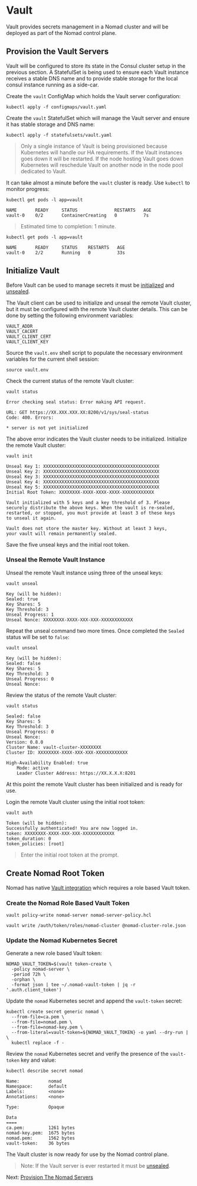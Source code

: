# Vault

Vault provides secrets management in a Nomad cluster and will be deployed as part of the Nomad control plane.

## Provision the Vault Servers

Vault will be configured to store its state in the Consul cluster setup in the previous section. A StatefulSet is being used to ensure each Vault instance receives a stable DNS name and to provide stable storage for the local consul instance running as a side-car.

Create the `vault` ConfigMap which holds the Vault server configuration:

```
kubectl apply -f configmaps/vault.yaml
```

Create the `vault` StatefulSet which will manage the Vault server and ensure it has stable storage and DNS name:

```
kubectl apply -f statefulsets/vault.yaml
```

> Only a single instance of Vault is being provisioned because Kubernetes will handle our HA requirements. If the Vault instances goes down it will be restarted. If the node hosting Vault goes down Kubernetes will reschedule Vault on another node in the node pool dedicated to Vault.

It can take almost a minute before the `vault` cluster is ready. Use `kubectl` to monitor progress:

```
kubectl get pods -l app=vault
```
```
NAME       READY     STATUS              RESTARTS   AGE
vault-0    0/2       ContainerCreating   0          7s
```

> Estimated time to completion: 1 minute.

```
kubectl get pods -l app=vault
```
```
NAME       READY     STATUS    RESTARTS   AGE
vault-0    2/2       Running   0          33s
```

## Initialize Vault

Before Vault can be used to manage secrets it must be [initialized](https://www.vaultproject.io/intro/getting-started/deploy.html#initializing-the-vault) and [unsealed](https://www.vaultproject.io/docs/concepts/seal.html).

The Vault client can be used to initialize and unseal the remote Vault cluster, but it must be configured with the remote Vault cluster details. This can be done by setting the following environment variables:

```
VAULT_ADDR
VAULT_CACERT
VAULT_CLIENT_CERT
VAULT_CLIENT_KEY
```

Source the `vault.env` shell script to populate the necessary environment variables for the current shell session:

```
source vault.env
```

Check the current status of the remote Vault cluster:

```
vault status
```

```
Error checking seal status: Error making API request.

URL: GET https://XX.XXX.XXX.XX:8200/v1/sys/seal-status
Code: 400. Errors:

* server is not yet initialized
```

The above error indicates the Vault cluster needs to be initialized. Initialize the remote Vault cluster:

```
vault init
```

```
Unseal Key 1: XXXXXXXXXXXXXXXXXXXXXXXXXXXXXXXXXXXXXXXXXXXX
Unseal Key 2: XXXXXXXXXXXXXXXXXXXXXXXXXXXXXXXXXXXXXXXXXXXX
Unseal Key 3: XXXXXXXXXXXXXXXXXXXXXXXXXXXXXXXXXXXXXXXXXXXX
Unseal Key 4: XXXXXXXXXXXXXXXXXXXXXXXXXXXXXXXXXXXXXXXXXXXX
Unseal Key 5: XXXXXXXXXXXXXXXXXXXXXXXXXXXXXXXXXXXXXXXXXXXX
Initial Root Token: XXXXXXXX-XXXX-XXXX-XXXX-XXXXXXXXXXXX

Vault initialized with 5 keys and a key threshold of 3. Please
securely distribute the above keys. When the vault is re-sealed,
restarted, or stopped, you must provide at least 3 of these keys
to unseal it again.

Vault does not store the master key. Without at least 3 keys,
your vault will remain permanently sealed.
```

Save the five unseal keys and the initial root token.

### Unseal the Remote Vault Instance

Unseal the remote Vault instance using three of the unseal keys:

```
vault unseal
```

```
Key (will be hidden):
Sealed: true
Key Shares: 5
Key Threshold: 3
Unseal Progress: 1
Unseal Nonce: XXXXXXXX-XXXX-XXX-XXX-XXXXXXXXXXXX
```

Repeat the unseal command two more times. Once completed the `Sealed` status will be set to `false`:

```
vault unseal
```
```
Key (will be hidden):
Sealed: false
Key Shares: 5
Key Threshold: 3
Unseal Progress: 0
Unseal Nonce:
```

Review the status of the remote Vault cluster:

```
vault status
```

```
Sealed: false
Key Shares: 5
Key Threshold: 3
Unseal Progress: 0
Unseal Nonce:
Version: 0.8.0
Cluster Name: vault-cluster-XXXXXXXX
Cluster ID: XXXXXXXX-XXXX-XXX-XXX-XXXXXXXXXXXX

High-Availability Enabled: true
	Mode: active
	Leader Cluster Address: https://XX.X.X.X:8201
```

At this point the remote Vault cluster has been initialized and is ready for use.

Login the remote Vault cluster using the initial root token:

```
vault auth
```

```
Token (will be hidden):
Successfully authenticated! You are now logged in.
token: XXXXXXXX-XXXX-XXX-XXX-XXXXXXXXXXXX
token_duration: 0
token_policies: [root]
```

> Enter the initial root token at the prompt.

## Create Nomad Root Token

Nomad has native [Vault integration](https://www.nomadproject.io/docs/vault-integration/index.html) which requires a role based Vault token.

### Create the Nomad Role Based Vault Token

```
vault policy-write nomad-server nomad-server-policy.hcl
```

```
vault write /auth/token/roles/nomad-cluster @nomad-cluster-role.json
```

### Update the Nomad Kubernetes Secret

Generate a new role based Vault token:

```
NOMAD_VAULT_TOKEN=$(vault token-create \
  -policy nomad-server \
  -period 72h \
  -orphan \
  -format json | tee ~/.nomad-vault-token | jq -r '.auth.client_token')
```

Update the `nomad` Kubernetes secret and append the `vault-token` secret:

```
kubectl create secret generic nomad \
  --from-file=ca.pem \
  --from-file=nomad.pem \
  --from-file=nomad-key.pem \
  --from-literal=vault-token=${NOMAD_VAULT_TOKEN} -o yaml --dry-run | \
  kubectl replace -f -
```

Review the `nomad` Kubernetes secret and verify the presence of the `vault-token` key and value:

```
kubectl describe secret nomad
```

```
Name:           nomad
Namespace:      default
Labels:         <none>
Annotations:    <none>

Type:           Opaque

Data
====
ca.pem:         1261 bytes
nomad-key.pem:  1675 bytes
nomad.pem:      1562 bytes
vault-token:    36 bytes
```

The Vault cluster is now ready for use by the Nomad control plane.

> Note: If the Vault server is ever restarted it must be [unsealed](#unseal-the-remote-vault-instance).

Next: [Provision The Nomad Servers](07-nomad.md)

